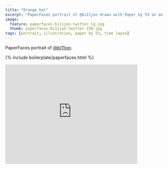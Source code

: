 ```yaml
---
title: "Orange hat"
excerpt: "PaperFaces portrait of @bi11jon drawn with Paper by 53 on an iPad."
image: 
  feature: paperfaces-bi11jon-twitter-lg.jpg
  thumb: paperfaces-bi11jon-twitter-150.jpg
tags: [portrait, illustration, paper by 53, time lapse]
---
```


PaperFaces portrait of [@bi11jon](http://twitter.com/bi11jon).

{% include boilerplate/paperfaces.html %}

<iframe width="420" height="315" src="http://www.youtube.com/embed/dRIxg-RYJ9g" frameborder="0"> </iframe>
